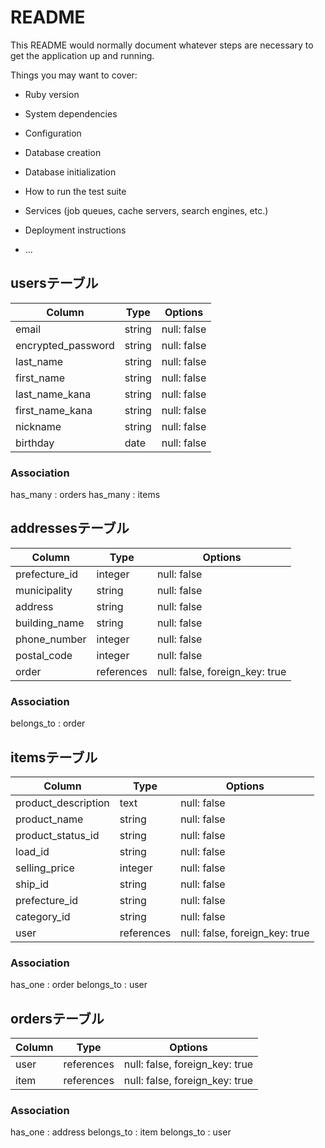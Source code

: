 # README

This README would normally document whatever steps are necessary to get the
application up and running.

Things you may want to cover:

* Ruby version

* System dependencies

* Configuration

* Database creation

* Database initialization

* How to run the test suite

* Services (job queues, cache servers, search engines, etc.)

* Deployment instructions

* ...


## usersテーブル

| Column          | Type    | Options     |
| --------------- | ------- | ----------- |
| email           | string    | null: false |
| encrypted_password | string | null: false |
| last_name       | string    | null: false |
| first_name      | string    | null: false |
| last_name_kana  | string    | null: false |
| first_name_kana | string   | null: false |
| nickname        | string    | null: false |
| birthday        | date    | null: false |

### Association
has_many : orders
has_many : items


 ## addressesテーブル

| Column        | Type          | Options                        |
| ------------- | ------------- | ------------------------------ |
| prefecture_id   | integer          | null: false                    |
| municipality  | string          | null: false                    |
| address       | string          | null: false                    |
| building_name | string        | null: false                    | 
| phone_number  | integer       | null: false                    |
| postal_code   | integer       | null: false                    |
| order        | references    | null: false, foreign_key: true |

### Association
belongs_to : order


## itemsテーブル


| Column                | Type    | Options     |
| --------------------- | ------- | ----------- |
| product_description   | text    | null: false |
| product_name          | string  | null: false |
| product_status_id       | string    | null: false |
| load_id              | string    | null: false |
| selling_price         | integer | null: false |
| ship_id              | string    | null: false |
| prefecture_id              | string    | null: false |
| category_id              | string    | null: false |
| user        | references    | null: false, foreign_key: true |

### Association
has_one : order
belongs_to : user



## ordersテーブル


| Column | Type       | Options                        |
| ------ | ---------- | ------------------------------ |
| user  | references | null: false, foreign_key: true |
| item  | references | null: false, foreign_key: true |


### Association
has_one : address
belongs_to : item
belongs_to : user

